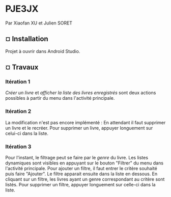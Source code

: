 # PJE3JX
Par Xiaofan XU et Julien SORET

## ¤ Installation
Projet à ouvrir dans Android Studio.

## ¤ Travaux
### Itération 1
*Créer un livre* et *afficher la liste des livres enregistrés* sont deux actions possibles à partir du menu dans l'activité principale.

### Itération 2
La modification n'est pas encore implémenté : En attendant il faut supprimer un livre et le recréer.
Pour supprimer un livre, appuyer longuement sur celui-ci dans la liste.

### Itération 3
Pour l'instant, le filtrage peut se faire par le *genre* du livre.
Les listes dynamiques sont visibles en appuyant sur le bouton "Filtrer" du menu dans l'activité principale.
Pour ajouter un filtre, il faut entrer le critère souhaité puis faire "Ajouter". 
Le filtre apparait ensuite dans la liste en dessous. 
En cliquant sur un filtre, les livres ayant un genre correspondant au critère sont listés.
Pour supprimer un filtre, appuyer longuement sur celle-ci dans la liste.
